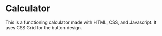 # Calculator

This is a functioning calculator made with HTML, CSS, and Javascript. It uses CSS Grid for the button design. 
